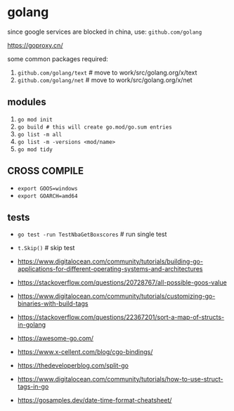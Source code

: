 # golang

since google services are blocked in china, use: `github.com/golang`

https://goproxy.cn/

some common packages required:

1. `github.com/golang/text` # move to work/src/golang.org/x/text
1. `github.com/golang/net` # move to work/src/golang.org/x/net


## modules

1. `go mod init`
1. `go build # this will create go.mod/go.sum entries`
1. `go list -m all`
1. `go list -m -versions <mod/name>`
1. `go mod tidy`


## CROSS COMPILE

* `export GOOS=windows`
* `export GOARCH=amd64`

## tests

* `go test -run TestNbaGetBoxscores` # run single test
* `t.Skip()` # skip test

* https://www.digitalocean.com/community/tutorials/building-go-applications-for-different-operating-systems-and-architectures
* https://stackoverflow.com/questions/20728767/all-possible-goos-value
* https://www.digitalocean.com/community/tutorials/customizing-go-binaries-with-build-tags
* https://stackoverflow.com/questions/22367201/sort-a-map-of-structs-in-golang
* https://awesome-go.com/
* https://www.x-cellent.com/blog/cgo-bindings/
* https://thedeveloperblog.com/split-go
* https://www.digitalocean.com/community/tutorials/how-to-use-struct-tags-in-go
* https://gosamples.dev/date-time-format-cheatsheet/
